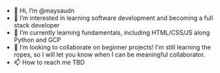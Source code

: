 - 👋 Hi, I’m @maysaudn
- 👀 I’m interested in learning software development and becoming a full stack developer
- 🌱 I’m currently learning fundamentals, including HTML/CSS/JS along Python and GCP
- 💞️ I’m looking to collaborate on beginner projects! I'm still learning the ropes, so I will let you know when I can be meaningful collaborator. 
- 📫 How to reach me TBD

<!---
maysaudn/maysaudn is a ✨ special ✨ repository because its `README.md` (this file) appears on your GitHub profile.
You can click the Preview link to take a look at your changes.
--->
